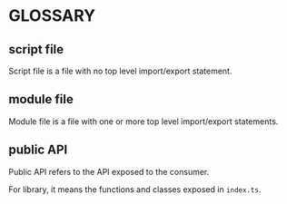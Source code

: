 # GLOSSARY

## script file

Script file is a file with no top level import/export statement.

## module file

Module file is a file with one or more top level import/export statements.

## public API

Public API refers to the API exposed to the consumer.

For library, it means the functions and classes exposed in `index.ts`.
